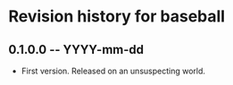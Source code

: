 # Revision history for baseball

## 0.1.0.0 -- YYYY-mm-dd

* First version. Released on an unsuspecting world.
